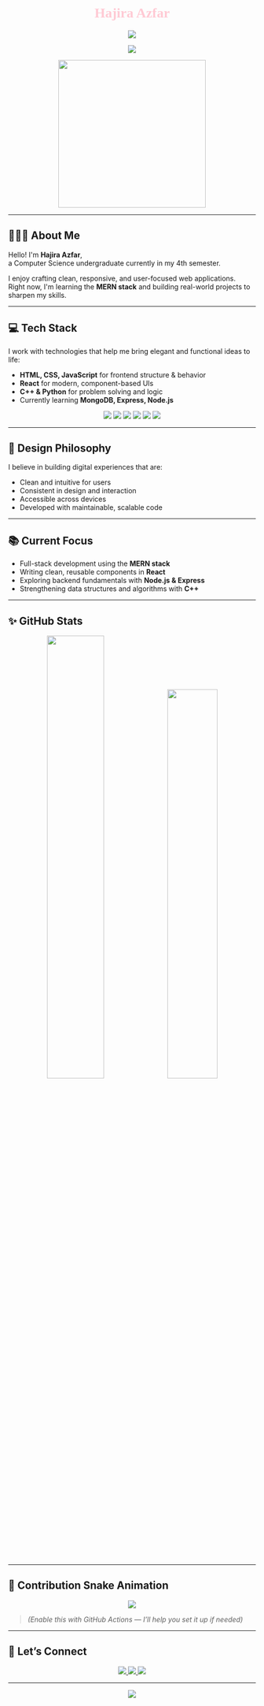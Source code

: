 <h1 align="center" style="font-family: 'Playfair Display', cursive; color:#ffcad4;">🌷 Hajira Azfar 🌷</h1>

<p align="center">
  <img src="https://readme-typing-svg.herokuapp.com?font=Playfair+Display&duration=4000&color=FEC8D8&center=true&vCenter=true&lines=Frontend+Developer+🌸;CS+Undergrad+%7C+4th+Semester+💻;MERN+Stack+Learner+🌙;Loves+Clean+UI+and+Functional+Code+💖" />
</p>

<p align="center">
  <img src="https://capsule-render.vercel.app/api?type=waving&height=200&color=FEC5E5&text=Welcome%20to%20My%20World!&fontColor=000000&fontSize=40&animation=fadeIn"/>
</p>

<p align="center">
  <img src="https://media.giphy.com/media/1n4xTCCjZ4gFvMoyV4/giphy.gif" width="300" />
</p>

---

## 👩🏻‍💻 About Me

Hello! I'm **Hajira Azfar**,  
a Computer Science undergraduate currently in my 4th semester.

I enjoy crafting clean, responsive, and user-focused web applications.  
Right now, I'm learning the **MERN stack** and building real-world projects to sharpen my skills.

---

## 💻 Tech Stack

I work with technologies that help me bring elegant and functional ideas to life:

- **HTML, CSS, JavaScript** for frontend structure & behavior  
- **React** for modern, component-based UIs  
- **C++ & Python** for problem solving and logic  
- Currently learning **MongoDB, Express, Node.js**

<p align="center">
  <img src="https://img.shields.io/badge/HTML-FEC5E5?style=for-the-badge&logo=html5&logoColor=white"/>
  <img src="https://img.shields.io/badge/CSS-FABFD3?style=for-the-badge&logo=css3&logoColor=white"/>
  <img src="https://img.shields.io/badge/JavaScript-F7C6D9?style=for-the-badge&logo=javascript&logoColor=white"/>
  <img src="https://img.shields.io/badge/React-FFC8DD?style=for-the-badge&logo=react&logoColor=white"/>
  <img src="https://img.shields.io/badge/C++-FEC8D8?style=for-the-badge&logo=c%2B%2B&logoColor=white"/>
  <img src="https://img.shields.io/badge/Python-FFDDE1?style=for-the-badge&logo=python&logoColor=white"/>
</p>

---

## 🌷 Design Philosophy

I believe in building digital experiences that are:

- Clean and intuitive for users  
- Consistent in design and interaction  
- Accessible across devices  
- Developed with maintainable, scalable code

---

## 📚 Current Focus

- Full-stack development using the **MERN stack**  
- Writing clean, reusable components in **React**  
- Exploring backend fundamentals with **Node.js & Express**  
- Strengthening data structures and algorithms with **C++**

---

## ✨ GitHub Stats

<p align="center">
  <img src="https://github-readme-stats.vercel.app/api?username=hajiraazfar&show_icons=true&theme=rose_pine&hide_border=true&icon_color=ffc8dd&title_color=ffc8dd" width="48%"/>
  <img src="https://github-readme-stats.vercel.app/api/top-langs/?username=hajiraazfar&layout=compact&theme=rose_pine&hide_border=true&title_color=ffc8dd" width="45%"/>
</p>

---

## 🐍 Contribution Snake Animation

<p align="center">
  <img src="https://github.com/hajiraazfar/hajiraazfar/blob/output/github-contribution-grid-snake.svg" />
</p>

> *(Enable this with GitHub Actions — I’ll help you set it up if needed)*

---

## 💌 Let’s Connect

<p align="center">
  <a href="https://github.com/hajiraazfar" target="_blank">
    <img src="https://img.shields.io/badge/GitHub-ffc8dd?style=for-the-badge&logo=github&logoColor=black"/>
  </a>
  <a href="https://linkedin.com/in/yourlinkedin" target="_blank">
    <img src="https://img.shields.io/badge/LinkedIn-fec5e5?style=for-the-badge&logo=linkedin&logoColor=white"/>
  </a>
  <a href="mailto:your@email.com" target="_blank">
    <img src="https://img.shields.io/badge/Email-ffd1dc?style=for-the-badge&logo=gmail&logoColor=white"/>
  </a>
</p>

---

<p align="center">
  <img src="https://capsule-render.vercel.app/api?type=waving&height=100&color=ffc8dd&section=footer"/>
</p>

